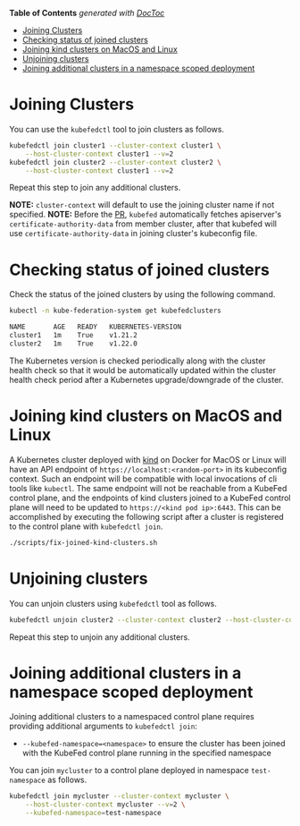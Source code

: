 <!-- START doctoc generated TOC please keep comment here to allow auto update -->
<!-- DON'T EDIT THIS SECTION, INSTEAD RE-RUN doctoc TO UPDATE -->
**Table of Contents**  *generated with [DocToc](https://github.com/thlorenz/doctoc)*

- [Joining Clusters](#joining-clusters)
- [Checking status of joined clusters](#checking-status-of-joined-clusters)
- [Joining kind clusters on MacOS and Linux](#joining-kind-clusters-on-macos-and-linux)
- [Unjoining clusters](#unjoining-clusters)
- [Joining additional clusters in a namespace scoped deployment](#joining-additional-clusters-in-a-namespace-scoped-deployment)

<!-- END doctoc generated TOC please keep comment here to allow auto update -->

# Joining Clusters

You can use the `kubefedctl` tool to join clusters as follows.

```bash
kubefedctl join cluster1 --cluster-context cluster1 \
    --host-cluster-context cluster1 --v=2
kubefedctl join cluster2 --cluster-context cluster2 \
    --host-cluster-context cluster1 --v=2
```

Repeat this step to join any additional clusters.

**NOTE:** `cluster-context` will default to use the joining cluster name if not
specified.
**NOTE:** Before the [PR](https://github.com/kubernetes-sigs/kubefed/pull/1361), `kubefed` automatically fetches apiserver's `certificate-authority-data` from member cluster, after that kubefed will use `certificate-authority-data` in joining cluster's kubeconfig file.

# Checking status of joined clusters

Check the status of the joined clusters by using the following command.

```bash
kubectl -n kube-federation-system get kubefedclusters

NAME       AGE   READY   KUBERNETES-VERSION
cluster1   1m    True    v1.21.2
cluster2   1m    True    v1.22.0

```

The Kubernetes version is checked periodically along with the cluster health check so that it would be automatically updated within the cluster health check period after a Kubernetes upgrade/downgrade of the cluster.

# Joining kind clusters on MacOS and Linux

A Kubernetes cluster deployed with [kind](https://sigs.k8s.io/kind) on Docker
for MacOS or Linux will have an API endpoint of `https://localhost:<random-port>` in its
kubeconfig context. Such an endpoint will be compatible with local invocations
of cli tools like `kubectl`. The same endpoint will not be reachable from a
KubeFed control plane, and the endpoints of kind clusters joined to a KubeFed
control plane will need to be updated to `https://<kind pod ip>:6443`. This can
be accomplished by executing the following script after a cluster is registered
to the control plane with `kubefedctl join`.

```bash
./scripts/fix-joined-kind-clusters.sh
```

# Unjoining clusters

You can unjoin clusters using `kubefedctl` tool as follows.

```bash
kubefedctl unjoin cluster2 --cluster-context cluster2 --host-cluster-context cluster1 --v=2
```
Repeat this step to unjoin any additional clusters.

# Joining additional clusters in a namespace scoped deployment

Joining additional clusters to a namespaced control plane requires
providing additional arguments to `kubefedctl join`:

- `--kubefed-namespace=<namespace>` to ensure the cluster has been joined
  with the KubeFed control plane running in the specified namespace

You can join `mycluster` to a control plane deployed in namespace `test-namespace` as follows.

```bash
kubefedctl join mycluster --cluster-context mycluster \
    --host-cluster-context mycluster --v=2 \
    --kubefed-namespace=test-namespace
```
